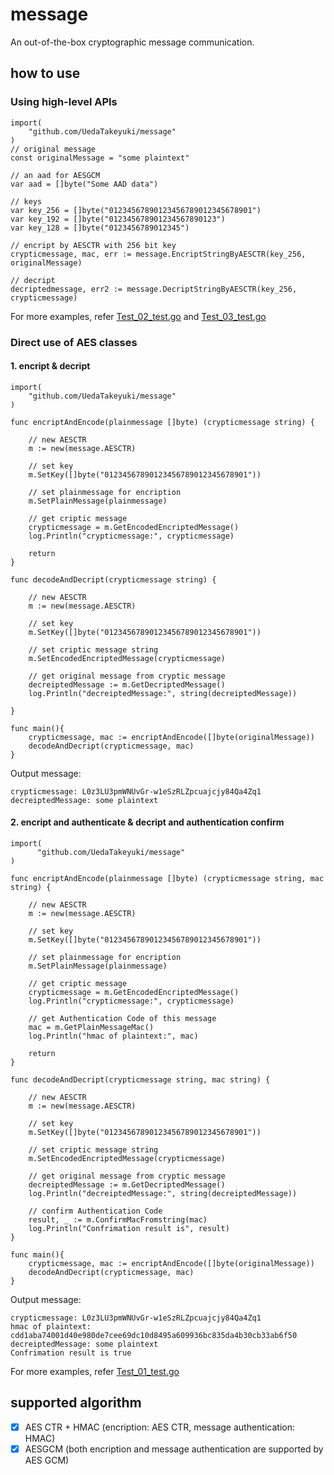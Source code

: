 # message

An out-of-the-box cryptographic message communication.

## how to use

### Using high-level APIs
```
import(
	"github.com/UedaTakeyuki/message"
)
// original message 
const originalMessage = "some plaintext"

// an aad for AESGCM
var aad = []byte("Some AAD data")

// keys
var key_256 = []byte("01234567890123456789012345678901")
var key_192 = []byte("012345678901234567890123")
var key_128 = []byte("0123456789012345")

// encript by AESCTR with 256 bit key
crypticmessage, mac, err := message.EncriptStringByAESCTR(key_256, originalMessage)

// decript 
decriptedmessage, err2 := message.DecriptStringByAESCTR(key_256, crypticmessage)
```
For more examples, refer [Test_02_test.go](test/Test_02_test.go) and [Test_03_test.go](test/Test_03_test.go)

### Direct use of AES classes
#### 1. encript & decript
```
import(
	"github.com/UedaTakeyuki/message"
)

func encriptAndEncode(plainmessage []byte) (crypticmessage string) {

	// new AESCTR
	m := new(message.AESCTR)

	// set key
	m.SetKey([]byte("01234567890123456789012345678901"))

	// set plainmessage for encription
	m.SetPlainMessage(plainmessage)

	// get criptic message
	crypticmessage = m.GetEncodedEncriptedMessage()
	log.Println("crypticmessage:", crypticmessage)

	return
}

func decodeAndDecript(crypticmessage string) {

	// new AESCTR
	m := new(message.AESCTR)

	// set key
	m.SetKey([]byte("01234567890123456789012345678901"))

	// set criptic message string
	m.SetEncodedEncriptedMessage(crypticmessage)

	// get original message from cryptic message
	decreiptedMessage := m.GetDecriptedMessage()
	log.Println("decreiptedMessage:", string(decreiptedMessage))

}

func main(){
	crypticmessage, mac := encriptAndEncode([]byte(originalMessage))
	decodeAndDecript(crypticmessage, mac)
}
```

Output message:   

```
crypticmessage: L0z3LU3pmWNUvGr-w1eSzRLZpcuajcjy84Qa4Zq1
decreiptedMessage: some plaintext
```
#### 2. encript and authenticate & decript and authentication confirm
```
import(
	  "github.com/UedaTakeyuki/message"
)

func encriptAndEncode(plainmessage []byte) (crypticmessage string, mac string) {

	// new AESCTR
	m := new(message.AESCTR)

	// set key
	m.SetKey([]byte("01234567890123456789012345678901"))

	// set plainmessage for encription
	m.SetPlainMessage(plainmessage)

	// get criptic message
	crypticmessage = m.GetEncodedEncriptedMessage()
	log.Println("crypticmessage:", crypticmessage)

	// get Authentication Code of this message
	mac = m.GetPlainMessageMac()
	log.Println("hmac of plaintext:", mac)

	return
}

func decodeAndDecript(crypticmessage string, mac string) {

	// new AESCTR
	m := new(message.AESCTR)

	// set key
	m.SetKey([]byte("01234567890123456789012345678901"))

	// set criptic message string
	m.SetEncodedEncriptedMessage(crypticmessage)

	// get original message from cryptic message
	decreiptedMessage := m.GetDecriptedMessage()
	log.Println("decreiptedMessage:", string(decreiptedMessage))

	// confirm Authentication Code
	result, _ := m.ConfirmMacFromstring(mac)
	log.Println("Confrimation result is", result)
}

func main(){
	crypticmessage, mac := encriptAndEncode([]byte(originalMessage))
	decodeAndDecript(crypticmessage, mac)
}
```

Output message:   

```
crypticmessage: L0z3LU3pmWNUvGr-w1eSzRLZpcuajcjy84Qa4Zq1
hmac of plaintext: cdd1aba74001d40e980de7cee69dc10d8495a609936bc835da4b30cb33ab6f50
decreiptedMessage: some plaintext
Confrimation result is true
```

For more examples, refer [Test_01_test.go](test/Test_01_test.go)

## supported algorithm
- [x] AES CTR + HMAC (encription: AES CTR, message authentication: HMAC)
- [x] AESGCM (both encription and message authentication are supported by AES GCM)
